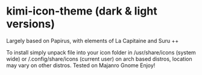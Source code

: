 # kimi-icon-theme (dark & light versions)

Largely based on Papirus, with elements of La Capitaine and Suru ++

To install simply unpack file into your icon folder in /usr/share/icons (system wide) or /.config/share/icons (current user) on arch based distros, location may vary on other distros.
Tested on Majanro Gnome
Enjoy!
